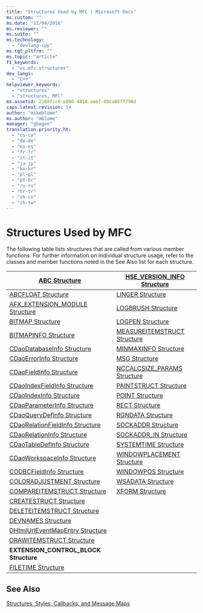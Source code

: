 ```yaml
---
title: "Structures Used by MFC | Microsoft Docs"
ms.custom: ""
ms.date: "11/04/2016"
ms.reviewer: ""
ms.suite: ""
ms.technology: 
  - "devlang-cpp"
ms.tgt_pltfrm: ""
ms.topic: "article"
f1_keywords: 
  - "vc.mfc.structures"
dev_langs: 
  - "C++"
helpviewer_keywords: 
  - "structures"
  - "structures, MFC"
ms.assetid: 2168fcc6-e800-4814-aabf-0bca86ff790d
caps.latest.revision: 14
author: "mikeblome"
ms.author: "mblome"
manager: "ghogen"
translation.priority.ht: 
  - "cs-cz"
  - "de-de"
  - "es-es"
  - "fr-fr"
  - "it-it"
  - "ja-jp"
  - "ko-kr"
  - "pl-pl"
  - "pt-br"
  - "ru-ru"
  - "tr-tr"
  - "zh-cn"
  - "zh-tw"
---
```

# Structures Used by MFC
The following table lists structures that are called from various member functions. For further information on individual structure usage, refer to the classes and member functions noted in the See Also list for each structure.  
  
|[ABC Structure](../../mfc/reference/abc-structure.md)|[HSE_VERSION_INFO Structure](../../mfc/reference/hse-version-info-structure.md)|  
|--------------------------------------------------------------------------------------------------------------|-----------------------------------------------------------------------------------------------------------------------------|  
|[ABCFLOAT Structure](../../mfc/reference/abcfloat-structure.md)|[LINGER Structure](../../mfc/reference/linger-structure.md)|  
|[AFX_EXTENSION_MODULE Structure](../../mfc/reference/afx-extension-module-structure.md)|[LOGBRUSH Structure](../../mfc/reference/logbrush-structure.md)|  
|[BITMAP Structure](../../mfc/reference/bitmap-structure.md)|[LOGPEN Structure](../../mfc/reference/logpen-structure.md)|  
|[BITMAPINFO Structure](../../mfc/reference/bitmapinfo-structure.md)|[MEASUREITEMSTRUCT Structure](../../mfc/reference/measureitemstruct-structure.md)|  
|[CDaoDatabaseInfo Structure](../../mfc/reference/cdaodatabaseinfo-structure.md)|[MINMAXINFO Structure](../../mfc/reference/minmaxinfo-structure.md)|  
|[CDaoErrorInfo Structure](../../mfc/reference/cdaoerrorinfo-structure.md)|[MSG Structure](../../mfc/reference/msg-structure1.md)|  
|[CDaoFieldInfo Structure](../../mfc/reference/cdaofieldinfo-structure.md)|[NCCALCSIZE_PARAMS Structure](../../mfc/reference/nccalcsize-params-structure.md)|  
|[CDaoIndexFieldInfo Structure](../../mfc/reference/cdaoindexfieldinfo-structure.md)|[PAINTSTRUCT Structure](../../mfc/reference/paintstruct-structure.md)|  
|[CDaoIndexInfo Structure](../../mfc/reference/cdaoindexinfo-structure.md)|[POINT Structure](../../mfc/reference/point-structure1.md)|  
|[CDaoParameterInfo Structure](../../mfc/reference/cdaoparameterinfo-structure.md)|[RECT Structure](../../mfc/reference/rect-structure1.md)|  
|[CDaoQueryDefInfo Structure](../../mfc/reference/cdaoquerydefinfo-structure.md)|[RGNDATA Structure](../../mfc/reference/rgndata-structure.md)|  
|[CDaoRelationFieldInfo Structure](../../mfc/reference/cdaorelationfieldinfo-structure.md)|[SOCKADDR Structure](../../mfc/reference/sockaddr-structure.md)|  
|[CDaoRelationInfo Structure](../../mfc/reference/cdaorelationinfo-structure.md)|[SOCKADDR_IN Structure](../../mfc/reference/sockaddr-in-structure.md)|  
|[CDaoTableDefInfo Structure](../../mfc/reference/cdaotabledefinfo-structure.md)|[SYSTEMTIME Structure](systemtime-structure1.md)
|[CDaoWorkspaceInfo Structure](../../mfc/reference/cdaoworkspaceinfo-structure.md)|[WINDOWPLACEMENT Structure](../../mfc/reference/windowplacement-structure.md)|  
|[CODBCFieldInfo Structure](../../mfc/reference/codbcfieldinfo-structure.md)|[WINDOWPOS Structure](../../mfc/reference/windowpos-structure1.md)  
|[COLORADJUSTMENT Structure](../../mfc/reference/coloradjustment-structure.md)|[WSADATA Structure](../../mfc/reference/wsadata-structure.md)|  
|[COMPAREITEMSTRUCT Structure](../../mfc/reference/compareitemstruct-structure.md)|[XFORM Structure](../../mfc/reference/xform-structure.md)|  
|[CREATESTRUCT Structure](../../mfc/reference/createstruct-structure.md)||  
|[DELETEITEMSTRUCT Structure](../../mfc/reference/deleteitemstruct-structure.md)||  
|[DEVNAMES Structure](../../mfc/reference/devnames-structure.md)||  
|[DHtmlUrlEventMapEntry Structure](../../mfc/reference/dhtmlurleventmapentry-structure.md)||  
|[DRAWITEMSTRUCT Structure](../../mfc/reference/drawitemstruct-structure.md)||  
|**EXTENSION_CONTROL_BLOCK Structure**||  
|[FILETIME Structure](../../mfc/reference/filetime-structure.md)  
  
## See Also  
 [Structures, Styles, Callbacks, and Message Maps](../../mfc/reference/structures-styles-callbacks-and-message-maps.md)

